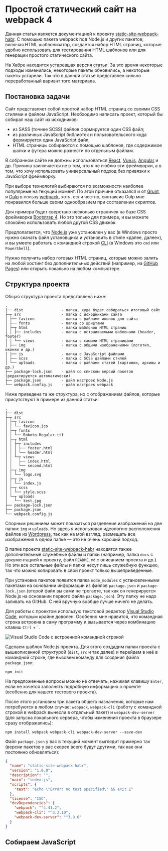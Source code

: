 # Простой статический сайт на webpack 4

Данная статья является документацией к проекту [static-site-webpack-habr](https://github.com/Harrix/static-site-webpack-habr). С помощью пакета webpack под Node.js и других пакетов, включая HTML шаблонизатор, создается набор HTML страниц, которые удобно использовать для тестирования HTML шаблонов или для генерации простого статического сайта.

На Хабре находится устаревшая версия [статьи](https://habr.com/ru/post/350886/). За это время некоторые подходы изменились, некоторые пакеты обновились, а некоторые пакеты устарели. Так что в данной статье представлен сильно переработанный вариант того материала.

## Постановка задачи

Сайт представляет собой простой набор HTML страниц со своими CSS стилями и файлом JavaScript. Необходимо написать проект, который бы собирал наш сайт из исходников:

- из SASS (точнее SCSS) файлов формируется один CSS файл;
- из различных JavaScript библиотек и пользовательского кода формируется один JavaScript файл;
- HTML страницы собираются с помощью шаблонов, где содержимое шапки и футера можно разнести по отдельным файлам.

В собранном сайте не должны использоваться [React](https://reactjs.org/), [Vue.js](https://vuejs.org/), [Angular](https://angularjs.org/) и др. Причина заключается не в том, что я не люблю эти фреймворки, а в том, что хочу использовать универсальный подход без привязки к JavaScript фреймворку.

При выборе технологий выбираются по возможности наиболее популярные на текущий момент. По этой причине отказался и от [Grunt](https://gruntjs.com/), и [Gulp](https://gulpjs.com/) в пользу [webpack](https://webpack.js.org/), хотя, если честно, синтаксис Gulp мне понравился больше своим однообразием при составлении скриптов.

Для примера будет сверстано несколько страничек на базе CSS фреймворка [Bootstrap 4](https://getbootstrap.com/). Но это только для примера, и вы можете спокойно использовать любой другой CSS движок.

Предполагается, что [Node.js](https://nodejs.org/) уже установлен у вас (в Windows просто нужно скачать файл установщика и установить в стиле «далее, далее»), и вы умеете работать с командной строкой [CLI](https://ru.wikipedia.org/wiki/Интерфейс_командной_строки) (в Windows это `cmd` или `PowerShell`).

Нужно получить набор готовых HTML страниц, которые можно залить на любой хостинг без дополнительных действий (например, на [GitHub Pages](https://pages.github.com/)) или открыть локально на любом компьютере.

## Структура проекта

Общая структура проекта представлена ниже:

```text
.
├── dist                 - папка, куда будет собираться итоговый сайт
├─┬ src                  - папка с исходниками сайта
│ ├── favicon            - папка с файлами иконок для сайта
│ ├── fonts              - папка со шрифтами
│ ├─┬ html               - папка шаблонов HTML страниц
│ │ ├── includes         - папка с встраиваемыми шаблонами (header, footer)
│ │ └── views            - папка с самими HTML страницами
│ ├── img                - папка с общими изображениями (логотип, иконки и др.)
│ ├── js                 - папка с JavaScript файлами
│ ├── scss               - папка с SСSS файлами стилей
│ └── uploads            - папка с файлами статей (картинки, архивы и др.)
├── package-lock.json    - файл со списком версий пакетов (редактируется автоматически)
├── package.json         - файл настроек Node.js
└── webpack.config.js    - файл настроек webpack
```

Ниже приведена та же структура, но с отображением файлов, которые присутствуют в примере из данной статьи:

```text
.
├── dist
├─┬ src
│ ├─┬ favicon
│ │ └── favicon.ico
│ ├─┬ fonts
│ │ └── Roboto-Regular.ttf
│ ├─┬ html
│ │ ├─┬ includes
│ │ │ ├── footer.html
│ │ │ └── header.html
│ │ └─┬ views
│ │   ├── index.html
│ │   └── second.html
│ ├─┬ img
│ │ └── logo.svg
│ ├─┬ js
│ │ └── index.js
│ ├─┬ scss
│ │ └── style.scss
│ └─┬ uploads
│   └── test.jpg
├── package-lock.json
├── package.json
└── webpack.config.js
```

Спорным решением может показаться разделение изображений на две папки: `img` и `uploads`. Но здесь я использовал идеологию расположения файлов из [Wordpress](https://ru.wordpress.org/), так как на мой взгляд, размещать все изображения в одной папке — это не очень хороший подход.

В папке проекта [static-site-webpack-habr](https://github.com/Harrix/static-site-webpack-habr) находятся также дополнительные служебные файлы и папки (например, папка `docs` с документацией к проекту, файл `README.md` с описанием проекта и др.). Но эти все остальные файлы и папки несут лишь служебную функцию, так что можно копировать в свой проект только вышеприведенные.

При установке пакетов появится папка `node_modules` с установленными пакетами на основании информации из файлов `package.json` и `package-lock.json` (второй файл вы сами не трогаете, так как он генерируется Node.js на основании первого файла `package.json`). Эту папку не надо заливать на GitHub. С ней вручную вообще лучше ничего не делать.

Для работы с проектом использую текстовой редактор [Visual Studio Code](https://code.visualstudio.com/), которым крайне доволен. Особенно мне нравится, что командная строка встроена в саму программу и вызывается через комбинацию клавиш `Ctrl` + `` ` ``.

![Visual Studio Code с встроенной командной строкой](img/visual_studio_code.png)

Сделаем шаблон Node.js проекта. Для этого создадим папки проекта с вышеописанной структурой (`dist`, `src` и так далее) и перейдем в неё в командной строке, где вызовем команду для создания файла `package.json`:

```console
npm init
```

На предложенные вопросы можно не отвечать, нажимая  клавишу `Enter`, если не хочется заполнять подробную информацию о проекте (особенно для нашего тестового проекта).

После этого установим три пакета общего назначения, которые нам потребуются в любом случае: `webpack`, `webpack-cli` (работу с командной строкой в webpack вынесли в отдельный пакет) и `webpack-dev-server` (для запуска локального сервера, чтобы изменения проекта в браузере сразу отображались):

```console
npm install webpack webpack-cli webpack-dev-server --save-dev
```

Файл `package.json` у вас в текущий момент выглядит примерно так (версии пакетов у вас скорее всего будут другими, так как они постоянно обновляться):

```json
{
  "name": "static-site-webpack-habr",
  "version": "1.0.0",
  "description": "",
  "main": "index.js",
  "scripts": {
    "test": "echo \"Error: no test specified\" && exit 1"
  },
  "license": "ISC",
  "devDependencies": {
    "webpack": "^4.41.2",
    "webpack-cli": "^3.3.10",
    "webpack-dev-server": "^3.9.0"
  }
}
```

## Собираем JavaScript
